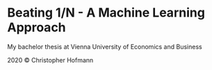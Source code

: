 # Beating 1/N - A Machine Learning Approach

My bachelor thesis at Vienna University of Economics and Business

2020 &copy; Christopher Hofmann
